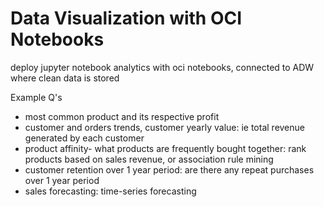 # Data Visualization with OCI Notebooks
deploy jupyter notebook analytics with oci notebooks, connected to ADW where clean data is stored 

Example Q's
- most common product and its respective profit
- customer and orders trends, customer yearly value: ie total revenue generated by each customer
- product affinity- what products are frequently bought together: rank products based on sales revenue, or association rule mining
- customer retention over 1 year period: are there any repeat purchases over 1 year period
- sales forecasting: time-series forecasting
